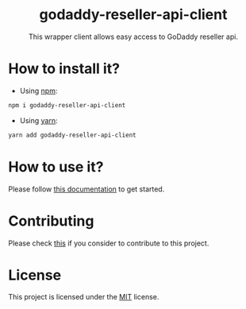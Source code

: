 <h1 align="center">godaddy-reseller-api-client</h1>
<p align="center">This wrapper client allows easy access to GoDaddy reseller api.</p>

# How to install it?

- Using [npm](https://www.npmjs.com/):

```sh
npm i godaddy-reseller-api-client
```

- Using [yarn](https://yarnpkg.com/):

```sh
yarn add godaddy-reseller-api-client
```

# How to use it?

Please follow [this documentation](./docs/DOCS.md) to get started.

# Contributing

Please check [this](./CONTRIBUTING.md) if you consider to contribute to this project.

# License

This project is licensed under the [MIT](./LICENSE) license.
